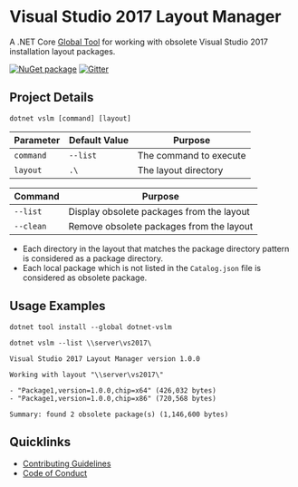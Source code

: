 # Visual Studio 2017 Layout Manager

A .NET Core [Global Tool](https://docs.microsoft.com/en-us/dotnet/core/tools/global-tools) for working with obsolete Visual Studio 2017 installation layout packages. 

[![NuGet package](https://img.shields.io/nuget/v/dotnet-vslm.svg?style=flat-square)](https://www.nuget.org/packages/dotnet-vslm)
[![Gitter](https://img.shields.io/gitter/room/nwjs/nw.js.svg?style=flat-square)](https://gitter.im/anemonis/dotnet-vslm)

## Project Details

```
dotnet vslm [command] [layout] 
```

| Parameter | Default Value | Purpose |
| --- | --- | --- |
| `command` | `--list` | The command to execute |
| `layout` | `.\` | The layout directory |

| Command | Purpose |
| --- | --- |
| `--list` | Display obsolete packages from the layout |
| `--clean` | Remove obsolete packages from the layout |

- Each directory in the layout that matches the package directory pattern is considered as a package directory.
- Each local package which is not listed in the `Catalog.json` file is considered as obsolete package.

## Usage Examples

```
dotnet tool install --global dotnet-vslm
```
```
dotnet vslm --list \\server\vs2017\
```
```
Visual Studio 2017 Layout Manager version 1.0.0

Working with layout "\\server\vs2017\"

- "Package1,version=1.0.0,chip=x64" (426,032 bytes)
- "Package1,version=1.0.0,chip=x86" (720,568 bytes)

Summary: found 2 obsolete package(s) (1,146,600 bytes)
```

## Quicklinks

- [Contributing Guidelines](./CONTRIBUTING.md)
- [Code of Conduct](./CODE_OF_CONDUCT.md)